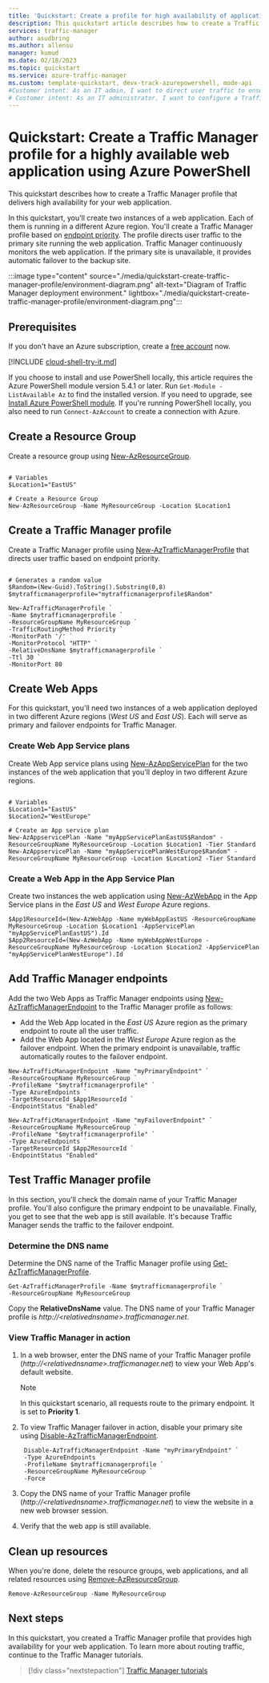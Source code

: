 ```yaml
---
title: 'Quickstart: Create a profile for high availability of applications - Azure PowerShell - Azure Traffic Manager'
description: This quickstart article describes how to create a Traffic Manager profile to build a highly available web application.
services: traffic-manager
author: asudbring
ms.author: allensu
manager: kumud
ms.date: 02/18/2023
ms.topic: quickstart
ms.service: azure-traffic-manager
ms.custom: template-quickstart, devx-track-azurepowershell, mode-api
#Customer intent: As an IT admin, I want to direct user traffic to ensure high availability of web applications.
# Customer intent: As an IT administrator, I want to configure a Traffic Manager profile for my web applications, so that I can ensure high availability and automatic failover in case of primary site failure.
---
```


# Quickstart: Create a Traffic Manager profile for a highly available web application using Azure PowerShell

This quickstart describes how to create a Traffic Manager profile that delivers high availability for your web application.

In this quickstart, you'll create two instances of a web application. Each of them is running in a different Azure region. You'll create a Traffic Manager profile based on [endpoint priority](traffic-manager-routing-methods.md#priority-traffic-routing-method). The profile directs user traffic to the primary site running the web application. Traffic Manager continuously monitors the web application. If the primary site is unavailable, it provides automatic failover to the backup site.

:::image type="content" source="./media/quickstart-create-traffic-manager-profile/environment-diagram.png" alt-text="Diagram of Traffic Manager deployment environment." lightbox="./media/quickstart-create-traffic-manager-profile/environment-diagram.png":::

## Prerequisites

If you don't have an Azure subscription, create a [free account](https://azure.microsoft.com/pricing/purchase-options/azure-account?cid=msft_learn) now.

[!INCLUDE [cloud-shell-try-it.md](~/reusable-content/ce-skilling/azure/includes/cloud-shell-try-it.md)]

If you choose to install and use PowerShell locally, this article requires the Azure PowerShell module version 5.4.1 or later. Run `Get-Module -ListAvailable Az` to find the installed version. If you need to upgrade, see [Install Azure PowerShell module](/powershell/azure/install-azure-powershell). If you're running PowerShell locally, you also need to run `Connect-AzAccount` to create a connection with Azure.

## Create a Resource Group
Create a resource group using [New-AzResourceGroup](/powershell/module/az.resources/new-azresourcegroup).

```azurepowershell-interactive

# Variables
$Location1="EastUS"

# Create a Resource Group
New-AzResourceGroup -Name MyResourceGroup -Location $Location1
```

## Create a Traffic Manager profile

Create a Traffic Manager profile using [New-AzTrafficManagerProfile](/powershell/module/az.trafficmanager/new-aztrafficmanagerprofile) that directs user traffic based on endpoint priority.

```azurepowershell-interactive

# Generates a random value
$Random=(New-Guid).ToString().Substring(0,8)
$mytrafficmanagerprofile="mytrafficmanagerprofile$Random"

New-AzTrafficManagerProfile `
-Name $mytrafficmanagerprofile `
-ResourceGroupName MyResourceGroup `
-TrafficRoutingMethod Priority `
-MonitorPath '/' `
-MonitorProtocol "HTTP" `
-RelativeDnsName $mytrafficmanagerprofile `
-Ttl 30 `
-MonitorPort 80
```

## Create Web Apps

For this quickstart, you'll need two instances of a web application deployed in two different Azure regions (*West US* and *East US*). Each will serve as primary and failover endpoints for Traffic Manager.

### Create Web App Service plans
Create Web App service plans using [New-AzAppServicePlan](/powershell/module/az.websites/new-azappserviceplan) for the two instances of the web application that you'll deploy in two different Azure regions.

```azurepowershell-interactive

# Variables
$Location1="EastUS"
$Location2="WestEurope"

# Create an App service plan
New-AzAppservicePlan -Name "myAppServicePlanEastUS$Random" -ResourceGroupName MyResourceGroup -Location $Location1 -Tier Standard
New-AzAppservicePlan -Name "myAppServicePlanWestEurope$Random" -ResourceGroupName MyResourceGroup -Location $Location2 -Tier Standard

```
### Create a Web App in the App Service Plan
Create two instances the web application using [New-AzWebApp](/powershell/module/az.websites/new-azwebapp) in the App Service plans in the *East US* and *West Europe* Azure regions.

```azurepowershell-interactive
$App1ResourceId=(New-AzWebApp -Name myWebAppEastUS -ResourceGroupName MyResourceGroup -Location $Location1 -AppServicePlan "myAppServicePlanEastUS").Id
$App2ResourceId=(New-AzWebApp -Name myWebAppWestEurope -ResourceGroupName MyResourceGroup -Location $Location2 -AppServicePlan "myAppServicePlanWestEurope").Id

```

## Add Traffic Manager endpoints
Add the two Web Apps as Traffic Manager endpoints using [New-AzTrafficManagerEndpoint](/powershell/module/az.trafficmanager/new-aztrafficmanagerendpoint) to the Traffic Manager profile as follows:
- Add the Web App located in the *East US* Azure region as the primary endpoint to route all the user traffic. 
- Add the Web App located in the *West Europe* Azure region as the failover endpoint. 
When the primary endpoint is unavailable, traffic automatically routes to the failover endpoint.

```azurepowershell-interactive
New-AzTrafficManagerEndpoint -Name "myPrimaryEndpoint" `
-ResourceGroupName MyResourceGroup `
-ProfileName "$mytrafficmanagerprofile" `
-Type AzureEndpoints `
-TargetResourceId $App1ResourceId `
-EndpointStatus "Enabled"

New-AzTrafficManagerEndpoint -Name "myFailoverEndpoint" `
-ResourceGroupName MyResourceGroup `
-ProfileName "$mytrafficmanagerprofile" `
-Type AzureEndpoints `
-TargetResourceId $App2ResourceId `
-EndpointStatus "Enabled"
```

## Test Traffic Manager profile

In this section, you'll check the domain name of your Traffic Manager profile. You'll also configure the primary endpoint to be unavailable. Finally, you get to see that the web app is still available. It's because Traffic Manager sends the traffic to the failover endpoint.

### Determine the DNS name

Determine the DNS name of the Traffic Manager profile using [Get-AzTrafficManagerProfile](/powershell/module/az.trafficmanager/get-aztrafficmanagerprofile).

```azurepowershell-interactive
Get-AzTrafficManagerProfile -Name $mytrafficmanagerprofile `
-ResourceGroupName MyResourceGroup
```

Copy the **RelativeDnsName** value. The DNS name of your Traffic Manager profile is *http://<*relativednsname*>.trafficmanager.net*. 

### View Traffic Manager in action
1. In a web browser, enter the DNS name of your Traffic Manager profile (*http://<*relativednsname*>.trafficmanager.net*) to view your Web App's default website.

    > [!NOTE]
    > In this quickstart scenario, all requests route to the primary endpoint. It is set to **Priority 1**.
2. To view Traffic Manager failover in action, disable your primary site using [Disable-AzTrafficManagerEndpoint](/powershell/module/az.trafficmanager/disable-aztrafficmanagerendpoint).

   ```azurepowershell-interactive
    Disable-AzTrafficManagerEndpoint -Name "myPrimaryEndpoint" `
    -Type AzureEndpoints `
    -ProfileName $mytrafficmanagerprofile `
    -ResourceGroupName MyResourceGroup `
    -Force
   ```
3. Copy the DNS name of your Traffic Manager profile (*http://<*relativednsname*>.trafficmanager.net*) to view the website in a new web browser session.
4. Verify that the web app is still available.

## Clean up resources

When you're done, delete the resource groups, web applications, and all related resources using [Remove-AzResourceGroup](/powershell/module/az.resources/remove-azresourcegroup).

```azurepowershell-interactive
Remove-AzResourceGroup -Name MyResourceGroup
```

## Next steps

In this quickstart, you created a Traffic Manager profile that provides high availability for your web application. To learn more about routing traffic, continue to the Traffic Manager tutorials.

> [!div class="nextstepaction"]
> [Traffic Manager tutorials](tutorial-traffic-manager-improve-website-response.md)
